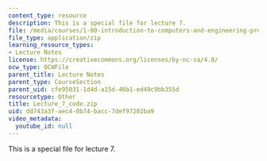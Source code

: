 ```yaml
---
content_type: resource
description: This is a special file for lecture 7.
file: /media/courses/1-00-introduction-to-computers-and-engineering-problem-solving-spring-2012/dd743a3faec40b74bacc7def97202ba9_Lecture_7_code.zip
file_type: application/zip
learning_resource_types:
- Lecture Notes
license: https://creativecommons.org/licenses/by-nc-sa/4.0/
ocw_type: OCWFile
parent_title: Lecture Notes
parent_type: CourseSection
parent_uid: cfe95031-1d4d-a15d-46b1-ed49c9bb355d
resourcetype: Other
title: Lecture_7_code.zip
uid: dd743a3f-aec4-0b74-bacc-7def97202ba9
video_metadata:
  youtube_id: null
---
```

This is a special file for lecture 7.